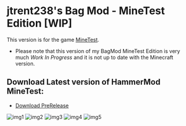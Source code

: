 # jtrent238's Bag Mod - MineTest Edition [WIP]

This version is for the game [MineTest](https://minetest.net).

* Please note that this version of my BagMod MineTest Edition is very much *_Work In Progress_* and it is not up to date with the Minecraft version.

## Download Latest version of HammerMod MineTest:
* [Download PreRelease](https://github.com/jtrent238/jtrent238-s-Bag-Mod/raw/master/MineTest/jtrent238bagmod/Minetest.zip)

![img1](https://puu.sh/zhBuk/b73ca48bac.png)
![img2](https://puu.sh/zhBuD/f29d3cba59.png)
![img3](https://puu.sh/zhBuv/b503a3ca77.png)
![img4](https://puu.sh/zhBuB/8aa69b28ba.png)
![img5](https://puu.sh/zhBuZ/de631e3b7c.png)